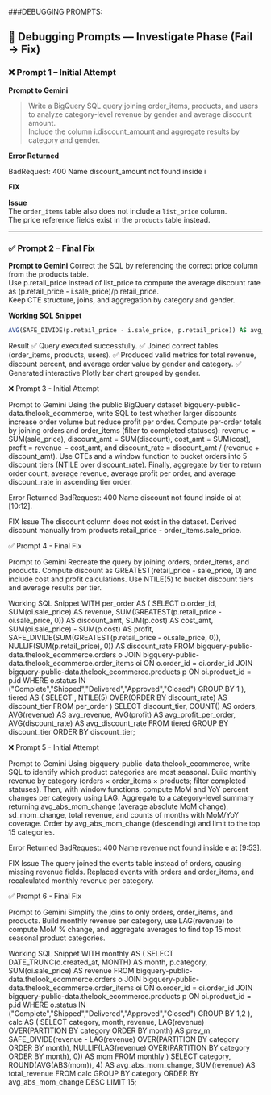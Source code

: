 ###DEBUGGING PROMPTS:

## 🧩 Debugging Prompts — Investigate Phase (Fail → Fix)

### ❌ Prompt 1 – Initial Attempt
**Prompt to Gemini**
> Write a BigQuery SQL query joining order_items, products, and users to analyze category-level revenue by gender and average discount amount.  
> Include the column i.discount_amount and aggregate results by category and gender.

**Error Returned**

BadRequest: 400 Name discount_amount not found inside i

**FIX**


**Issue**  
The `order_items` table also does not include a `list_price` column.  
The price reference fields exist in the `products` table instead.

---

### ✅ Prompt 2 – Final Fix
**Prompt to Gemini**
 Correct the SQL by referencing the correct price column from the products table.  
 Use p.retail_price instead of list_price to compute the average discount rate as (p.retail_price - i.sale_price)/p.retail_price.  
 Keep CTE structure, joins, and aggregation by category and gender.

**Working SQL Snippet**
```sql
AVG(SAFE_DIVIDE(p.retail_price - i.sale_price, p.retail_price)) AS avg_discount_rate
```
Result
✅ Query executed successfully.
✅ Joined correct tables (order_items, products, users).
✅ Produced valid metrics for total revenue, discount percent, and average order value by gender and category.
✅ Generated interactive Plotly bar chart grouped by gender.

❌ Prompt 3 - Initial Attempt

Prompt to Gemini
Using the public BigQuery dataset bigquery-public-data.thelook_ecommerce, write SQL to test whether larger discounts increase order volume but reduce profit per order. Compute per-order totals by joining orders and order_items (filter to completed statuses): revenue = SUM(sale_price), discount_amt = SUM(discount), cost_amt = SUM(cost), profit = revenue − cost_amt, and discount_rate = discount_amt / (revenue + discount_amt). Use CTEs and a window function to bucket orders into 5 discount tiers (NTILE over discount_rate). Finally, aggregate by tier to return order count, average revenue, average profit per order, and average discount_rate in ascending tier order.

Error Returned
BadRequest: 400 Name discount not found inside oi at [10:12].

FIX
Issue
The discount column does not exist in the dataset. Derived discount manually from products.retail_price - order_items.sale_price.

✅ Prompt 4 - Final Fix

Prompt to Gemini
Recreate the query by joining orders, order_items, and products. Compute discount as GREATEST(retail_price - sale_price, 0) and include cost and profit calculations. Use NTILE(5) to bucket discount tiers and average results per tier.

Working SQL Snippet
WITH per_order AS (
SELECT o.order_id,
SUM(oi.sale_price) AS revenue,
SUM(GREATEST(p.retail_price - oi.sale_price, 0)) AS discount_amt,
SUM(p.cost) AS cost_amt,
SUM(oi.sale_price) - SUM(p.cost) AS profit,
SAFE_DIVIDE(SUM(GREATEST(p.retail_price - oi.sale_price, 0)),
NULLIF(SUM(p.retail_price), 0)) AS discount_rate
FROM bigquery-public-data.thelook_ecommerce.orders o
JOIN bigquery-public-data.thelook_ecommerce.order_items oi ON o.order_id = oi.order_id
JOIN bigquery-public-data.thelook_ecommerce.products p ON oi.product_id = p.id
WHERE o.status IN ("Complete","Shipped","Delivered","Approved","Closed")
GROUP BY 1
),
tiered AS (
SELECT ,
NTILE(5) OVER(ORDER BY discount_rate) AS discount_tier
FROM per_order
)
SELECT discount_tier,
COUNT() AS orders,
AVG(revenue) AS avg_revenue,
AVG(profit) AS avg_profit_per_order,
AVG(discount_rate) AS avg_discount_rate
FROM tiered
GROUP BY discount_tier
ORDER BY discount_tier;

❌ Prompt 5 - Initial Attempt

Prompt to Gemini
Using bigquery-public-data.thelook_ecommerce, write SQL to identify which product categories are most seasonal. Build monthly revenue by category (orders × order_items × products; filter completed statuses). Then, with window functions, compute MoM and YoY percent changes per category using LAG. Aggregate to a category-level summary returning avg_abs_mom_change (average absolute MoM change), sd_mom_change, total revenue, and counts of months with MoM/YoY coverage. Order by avg_abs_mom_change (descending) and limit to the top 15 categories.

Error Returned
BadRequest: 400 Name revenue not found inside e at [9:53].

FIX
Issue
The query joined the events table instead of orders, causing missing revenue fields. Replaced events with orders and order_items, and recalculated monthly revenue per category.

✅ Prompt 6 - Final Fix

Prompt to Gemini
Simplify the joins to only orders, order_items, and products. Build monthly revenue per category, use LAG(revenue) to compute MoM % change, and aggregate averages to find top 15 most seasonal product categories.

Working SQL Snippet
WITH monthly AS (
SELECT DATE_TRUNC(o.created_at, MONTH) AS month,
p.category,
SUM(oi.sale_price) AS revenue
FROM bigquery-public-data.thelook_ecommerce.orders o
JOIN bigquery-public-data.thelook_ecommerce.order_items oi ON o.order_id = oi.order_id
JOIN bigquery-public-data.thelook_ecommerce.products p ON oi.product_id = p.id
WHERE o.status IN ("Complete","Shipped","Delivered","Approved","Closed")
GROUP BY 1,2
),
calc AS (
SELECT category,
month,
revenue,
LAG(revenue) OVER(PARTITION BY category ORDER BY month) AS prev_m,
SAFE_DIVIDE(revenue - LAG(revenue) OVER(PARTITION BY category ORDER BY month),
NULLIF(LAG(revenue) OVER(PARTITION BY category ORDER BY month), 0)) AS mom
FROM monthly
)
SELECT category,
ROUND(AVG(ABS(mom)), 4) AS avg_abs_mom_change,
SUM(revenue) AS total_revenue
FROM calc
GROUP BY category
ORDER BY avg_abs_mom_change DESC
LIMIT 15;
